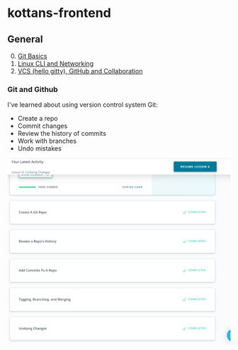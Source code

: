 # kottans-frontend

## General
 0. [Git Basics](tasks/git_start.md)
 1. [Linux CLI and Networking](tasks/linux_cli.md)
 2. [VCS (hello gitty), GitHub and Collaboration](tasks/git_collaboration.md)

<a name="git-and-github"></a>
### Git and Github
I've learned about using version control system Git: 
* Create a repo
* Commit changes
* Review the history of commits
* Work with branches
* Undo mistakes

![Screenshot-Udacity](./git_basics/git_base.png)
